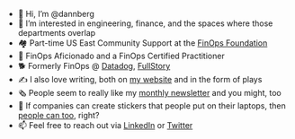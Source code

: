 - 👋 Hi, I’m @dannberg
- 👀 I’m interested in engineering, finance, and the spaces where those departments overlap
- 🏘 Part-time US East Community Support at the [FinOps Foundation](https://finops.org)
- 📖 FinOps Aficionado and a FinOps Certified Practitioner
- 🐕 Formerly FinOps @ [Datadog](https://www.datadoghq.com/), [FullStory](https://www.fullstory.com/)
- ✍️ I also love writing, both on [my website](https://dannb.org) and in the form of plays
- 🗞 People seem to really like my [monthly newsletter](https://dannberg.substack.com/) and you might, too
- 💸 If companies can create stickers that people put on their laptops, then [people can too](https://dannberg.storenvy.com/), right?
- 📫 Feel free to reach out via [LinkedIn](https://www.linkedin.com/in/dannberg/) or [Twitter](https://twitter.com/dannberg)

<!---
dannberg/dannberg is a ✨ special ✨ repository because its `README.md` (this file) appears on your GitHub profile.
You can click the Preview link to take a look at your changes.
--->
